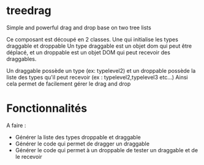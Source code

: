 treedrag
========
Simple and powerful drag and drop base on two tree lists


Ce composant est découpé en 2 classes.
Une qui initialise les types draggable et droppable
Un type draggable est un objet dom qui peut être déplacé, et un droppable est un objet DOM qui peut recevoir des draggables.

Un draggable possède un type (ex: typelevel2) et un droppable possède la liste des types qu'il peut recevoir (ex : typelevel2,typelevel3 etc...)
Ainsi cela permet de facilement gérer le drag and drop

Fonctionnalités
===============
A faire :
- Générer la liste des types droppable et draggable
- Générer le code qui permet de dragger un draggable
- Générer le code qui permet à un droppable de tester un draggable et de le recevoir


